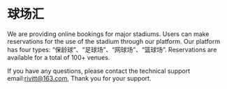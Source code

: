 # 球场汇

We are providing online bookings for major stadiums. Users can make reservations for the use of the stadium through our platform. Our platform has four types: “保龄球”、“足球场”、“网球场”、“篮球场”. Reservations are available for a total of 100+ venues.

If you have any questions, please contact the technical support email:rivitt@163.com, Thank you for your support.
